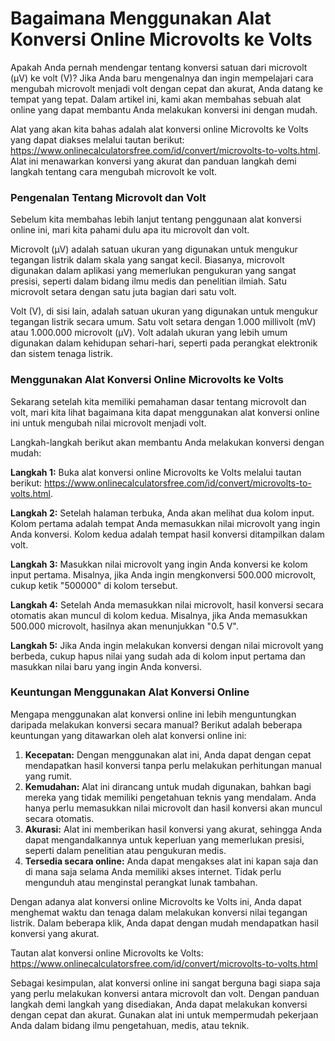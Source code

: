 Bagaimana Menggunakan Alat Konversi Online Microvolts ke Volts
==============================================================

Apakah Anda pernah mendengar tentang konversi satuan dari microvolt (µV) ke volt (V)? Jika Anda baru mengenalnya dan ingin mempelajari cara mengubah microvolt menjadi volt dengan cepat dan akurat, Anda datang ke tempat yang tepat. Dalam artikel ini, kami akan membahas sebuah alat online yang dapat membantu Anda melakukan konversi ini dengan mudah.

Alat yang akan kita bahas adalah alat konversi online Microvolts ke Volts yang dapat diakses melalui tautan berikut: <https://www.onlinecalculatorsfree.com/id/convert/microvolts-to-volts.html>. Alat ini menawarkan konversi yang akurat dan panduan langkah demi langkah tentang cara mengubah microvolt ke volt.

### Pengenalan Tentang Microvolt dan Volt

Sebelum kita membahas lebih lanjut tentang penggunaan alat konversi online ini, mari kita pahami dulu apa itu microvolt dan volt.

Microvolt (µV) adalah satuan ukuran yang digunakan untuk mengukur tegangan listrik dalam skala yang sangat kecil. Biasanya, microvolt digunakan dalam aplikasi yang memerlukan pengukuran yang sangat presisi, seperti dalam bidang ilmu medis dan penelitian ilmiah. Satu microvolt setara dengan satu juta bagian dari satu volt.

Volt (V), di sisi lain, adalah satuan ukuran yang digunakan untuk mengukur tegangan listrik secara umum. Satu volt setara dengan 1.000 millivolt (mV) atau 1.000.000 microvolt (µV). Volt adalah ukuran yang lebih umum digunakan dalam kehidupan sehari-hari, seperti pada perangkat elektronik dan sistem tenaga listrik.

### Menggunakan Alat Konversi Online Microvolts ke Volts

Sekarang setelah kita memiliki pemahaman dasar tentang microvolt dan volt, mari kita lihat bagaimana kita dapat menggunakan alat konversi online ini untuk mengubah nilai microvolt menjadi volt.

Langkah-langkah berikut akan membantu Anda melakukan konversi dengan mudah:

**Langkah 1:** Buka alat konversi online Microvolts ke Volts melalui tautan berikut: <https://www.onlinecalculatorsfree.com/id/convert/microvolts-to-volts.html>.

**Langkah 2:** Setelah halaman terbuka, Anda akan melihat dua kolom input. Kolom pertama adalah tempat Anda memasukkan nilai microvolt yang ingin Anda konversi. Kolom kedua adalah tempat hasil konversi ditampilkan dalam volt.

**Langkah 3:** Masukkan nilai microvolt yang ingin Anda konversi ke kolom input pertama. Misalnya, jika Anda ingin mengkonversi 500.000 microvolt, cukup ketik "500000" di kolom tersebut.

**Langkah 4:** Setelah Anda memasukkan nilai microvolt, hasil konversi secara otomatis akan muncul di kolom kedua. Misalnya, jika Anda memasukkan 500.000 microvolt, hasilnya akan menunjukkan "0.5 V".

**Langkah 5:** Jika Anda ingin melakukan konversi dengan nilai microvolt yang berbeda, cukup hapus nilai yang sudah ada di kolom input pertama dan masukkan nilai baru yang ingin Anda konversi.

### Keuntungan Menggunakan Alat Konversi Online

Mengapa menggunakan alat konversi online ini lebih menguntungkan daripada melakukan konversi secara manual? Berikut adalah beberapa keuntungan yang ditawarkan oleh alat konversi online ini:

1. **Kecepatan:** Dengan menggunakan alat ini, Anda dapat dengan cepat mendapatkan hasil konversi tanpa perlu melakukan perhitungan manual yang rumit.
2. **Kemudahan:** Alat ini dirancang untuk mudah digunakan, bahkan bagi mereka yang tidak memiliki pengetahuan teknis yang mendalam. Anda hanya perlu memasukkan nilai microvolt dan hasil konversi akan muncul secara otomatis.
3. **Akurasi:** Alat ini memberikan hasil konversi yang akurat, sehingga Anda dapat mengandalkannya untuk keperluan yang memerlukan presisi, seperti dalam penelitian atau pengukuran medis.
4. **Tersedia secara online:** Anda dapat mengakses alat ini kapan saja dan di mana saja selama Anda memiliki akses internet. Tidak perlu mengunduh atau menginstal perangkat lunak tambahan.

Dengan adanya alat konversi online Microvolts ke Volts ini, Anda dapat menghemat waktu dan tenaga dalam melakukan konversi nilai tegangan listrik. Dalam beberapa klik, Anda dapat dengan mudah mendapatkan hasil konversi yang akurat.

Tautan alat konversi online Microvolts ke Volts: <https://www.onlinecalculatorsfree.com/id/convert/microvolts-to-volts.html>

Sebagai kesimpulan, alat konversi online ini sangat berguna bagi siapa saja yang perlu melakukan konversi antara microvolt dan volt. Dengan panduan langkah demi langkah yang disediakan, Anda dapat melakukan konversi dengan cepat dan akurat. Gunakan alat ini untuk mempermudah pekerjaan Anda dalam bidang ilmu pengetahuan, medis, atau teknik.